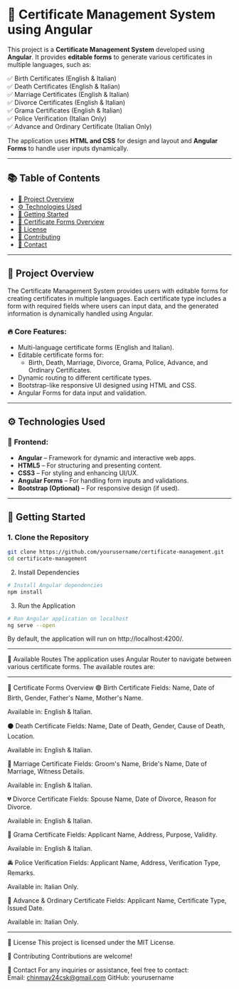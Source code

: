 # 📝 Certificate Management System using Angular

This project is a **Certificate Management System** developed using **Angular**. It provides **editable forms** to generate various certificates in multiple languages, such as:

✅ Birth Certificates (English & Italian)  
✅ Death Certificates (English & Italian)  
✅ Marriage Certificates (English & Italian)  
✅ Divorce Certificates (English & Italian)  
✅ Grama Certificates (English & Italian)  
✅ Police Verification (Italian Only)  
✅ Advance and Ordinary Certificate (Italian Only)

The application uses **HTML and CSS** for design and layout and **Angular Forms** to handle user inputs dynamically.

---

## 📚 **Table of Contents**
- [🎯 Project Overview](#-project-overview)
- [⚙️ Technologies Used](#️-technologies-used)
- [🚀 Getting Started](#-getting-started)
- [🎨 Certificate Forms Overview](#-certificate-forms-overview)
- [📜 License](#-license)
- [🤝 Contributing](#-contributing)
- [📧 Contact](#-contact)

---

## 🎯 **Project Overview**

The Certificate Management System provides users with editable forms for creating certificates in multiple languages. Each certificate type includes a form with required fields where users can input data, and the generated information is dynamically handled using Angular.

### 🔥 **Core Features:**
- Multi-language certificate forms (English and Italian).
- Editable certificate forms for:
  - Birth, Death, Marriage, Divorce, Grama, Police, Advance, and Ordinary Certificates.
- Dynamic routing to different certificate types.
- Bootstrap-like responsive UI designed using HTML and CSS.
- Angular Forms for data input and validation.

---

## ⚙️ **Technologies Used**

### 🎨 **Frontend:**
- **Angular** – Framework for dynamic and interactive web apps.
- **HTML5** – For structuring and presenting content.
- **CSS3** – For styling and enhancing UI/UX.
- **Angular Forms** – For handling form inputs and validations.
- **Bootstrap (Optional)** – For responsive design (if used).

---

## 🚀 **Getting Started**

### 1. Clone the Repository
```bash
git clone https://github.com/yourusername/certificate-management.git
cd certificate-management
```
2. Install Dependencies
```bash
# Install Angular dependencies
npm install
```
3. Run the Application
```bash
# Run Angular application on localhost
ng serve --open
```
By default, the application will run on http://localhost:4200/.

---

📄 Available Routes
The application uses Angular Router to navigate between various certificate forms. The available routes are:

---

🎨 Certificate Forms Overview
🟢 Birth Certificate
Fields: Name, Date of Birth, Gender, Father's Name, Mother's Name.

Available in: English & Italian.

⚫ Death Certificate
Fields: Name, Date of Death, Gender, Cause of Death, Location.

Available in: English & Italian.

💍 Marriage Certificate
Fields: Groom's Name, Bride's Name, Date of Marriage, Witness Details.

Available in: English & Italian.

💔 Divorce Certificate
Fields: Spouse Name, Date of Divorce, Reason for Divorce.

Available in: English & Italian.

🏡 Grama Certificate
Fields: Applicant Name, Address, Purpose, Validity.

Available in: English & Italian.

🚔 Police Verification
Fields: Applicant Name, Address, Verification Type, Remarks.

Available in: Italian Only.

📜 Advance & Ordinary Certificate
Fields: Applicant Name, Certificate Type, Issued Date.

Available in: Italian Only.

---

📜 License
This project is licensed under the MIT License.

🤝 Contributing
Contributions are welcome!

📧 Contact
For any inquiries or assistance, feel free to contact:<br>
Email: chinmay24csk@gmail.com
GitHub: yourusername
